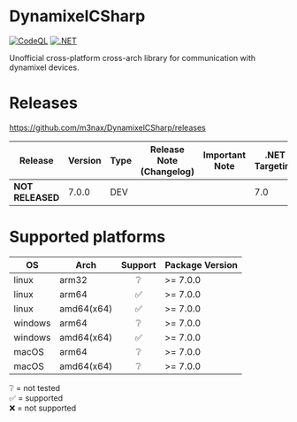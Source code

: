 # DynamixelCSharp

[![CodeQL](https://github.com/m3nax/DynamixelCSharp/actions/workflows/codeql.yml/badge.svg)](https://github.com/m3nax/DynamixelCSharp/actions/workflows/codeql.yml)
[![.NET](https://github.com/m3nax/DynamixelCSharp/actions/workflows/dotnet.yml/badge.svg)](https://github.com/m3nax/DynamixelCSharp/actions/workflows/dotnet.yml)

Unofficial cross-platform cross-arch library for communication with dynamixel devices.

# Releases

https://github.com/m3nax/DynamixelCSharp/releases

| Release  | Version | Type   | Release Note (Changelog)                                       | Important Note                                              | .NET Targeting |
|----------|---------|--------|----------------------------------------------------------------|-------------------------------------------------------------|----------------|
| **NOT RELEASED**  | 7.0.0 | DEV | | |7.0            |

# Supported platforms

| OS         | Arch       | Support  | Package Version |
|------------|------------|:--------:|-----------------|
| linux      | arm32      | ❔      | >= 7.0.0        |
| linux      | arm64      | ✅      | >= 7.0.0        |
| linux      | amd64(x64) | ✅      | >= 7.0.0        |
| windows    | arm64      | ❔      | >= 7.0.0        |
| windows    | amd64(x64) | ✅      | >= 7.0.0        |
| macOS      | arm64      | ❔      | >= 7.0.0        |
| macOS      | amd64(x64) | ❔      | >= 7.0.0        |

<div>❔ = not tested</div>
<div>✅ = supported</div>
<div>❌ = not supported</div>
